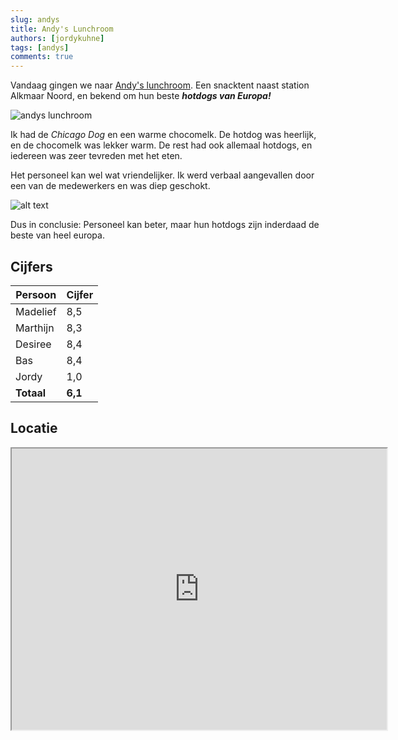 ```yaml
---
slug: andys
title: Andy's Lunchroom
authors: [jordykuhne]
tags: [andys]
comments: true
---
```


Vandaag gingen we naar [Andy's lunchroom](https://www.andyslunchroom.nl/). Een snacktent naast station Alkmaar Noord, en bekend om hun beste _**hotdogs van Europa!**_

![andys lunchroom](andys-cafetaria-19080812574663.jpg)

<!-- truncate -->

Ik had de *Chicago Dog* en een warme chocomelk. De hotdog was heerlijk, en de chocomelk was lekker warm. De rest had ook allemaal hotdogs, en iedereen was zeer tevreden met het eten.

Het personeel kan wel wat vriendelijker. Ik werd verbaal aangevallen door een van de medewerkers en was diep geschokt.

![alt text](hotdogs.png)

Dus in conclusie: Personeel kan beter, maar hun hotdogs zijn inderdaad de beste van heel europa.

## Cijfers

| Persoon  | Cijfer |
|----------|--------|
| Madelief | 8,5    |
| Marthijn | 8,3    |
| Desiree  | 8,4    |
| Bas      | 8,4    |
| Jordy    | 1,0    |
|**Totaal**|**6,1** |

## Locatie

<iframe src="https://www.google.com/maps/embed?pb=!1m18!1m12!1m3!1d2415.013394132842!2d4.760620061046338!3d52.643738891529686!2m3!1f0!2f0!3f0!3m2!1i1024!2i768!4f13.1!3m3!1m2!1s0x47cf56515f56bf93%3A0xfa19c20dc6e7dfa2!2sAndy&#39;s%20Cafetaria!5e0!3m2!1snl!2snl!4v1727825716971!5m2!1snl!2snl" width="600" height="450" allowfullscreen="" loading="lazy" referrerpolicy="no-referrer-when-downgrade"></iframe>
